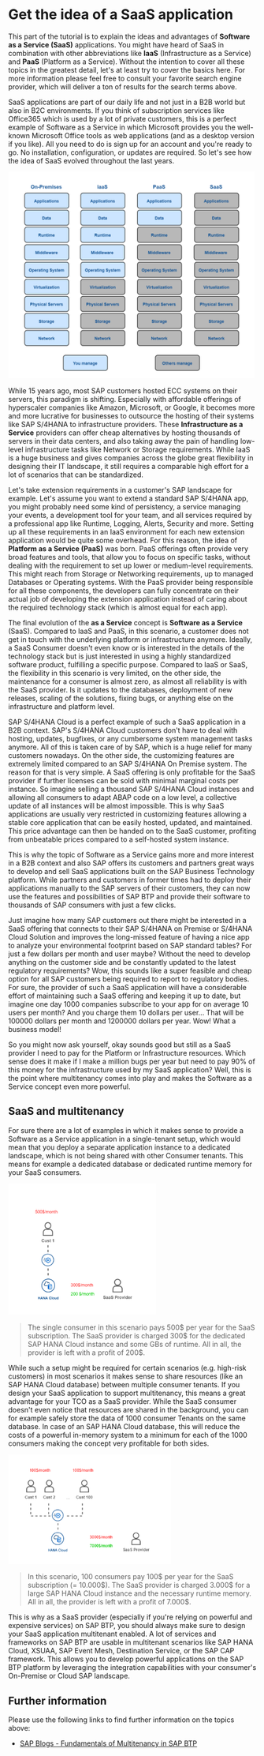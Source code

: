# Get the idea of a SaaS application

This part of the tutorial is to explain the ideas and advantages of **Software as a Service (SaaS)** applications. You might have heard of SaaS in combination with other abbreviations like **IaaS** (Infrastructure as a Service) and **PaaS** (Platform as a Service). Without the intention to cover all these topics in the greatest detail, let's at least try to cover the basics here. For more information please feel free to consult your favorite search engine provider, which will deliver a ton of results for the search terms above. 

SaaS applications are part of our daily life and not just in a B2B world but also in B2C environments. If you think of subscription services like Office365 which is used by a lot of private customers, this is a perfect example of Software as a Service in which Microsoft provides you the well-known Microsoft Office tools as web applications (and as a desktop version if you like). All you need to do is sign up for an account and you're ready to go. No installation, configuration, or updates are required. So let's see how the idea of SaaS evolved throughout the last years. 

[<img src="./images/SaaS_IaaSPaaSSaaS.png" width="500" />](./images/SaaS_IaaSPaaSSaaS.png)

While 15 years ago, most SAP customers hosted ECC systems on their servers, this paradigm is shifting. Especially with affordable offerings of hyperscaler companies like Amazon, Microsoft, or Google, it becomes more and more lucrative for businesses to outsource the hosting of their systems like SAP S/4HANA to infrastructure providers. These **Infrastructure as a Service** providers can offer cheap alternatives by hosting thousands of servers in their data centers, and also taking away the pain of handling low-level infrastructure tasks like Network or Storage requirements. While IaaS is a huge business and gives companies across the globe great flexibility in designing their IT landscape, it still requires a comparable high effort for a lot of scenarios that can be standardized. 

Let's take extension requirements in a customer's SAP landscape for example. Let's assume you want to extend a standard SAP S/4HANA app, you might probably need some kind of persistency, a service managing your events, a development tool for your team, and all services required by a professional app like Runtime, Logging, Alerts, Security and more. Setting up all these requirements in an IaaS environment for each new extension application would be quite some overhead. For this reason, the idea of **Platform as a Service (PaaS)** was born. PaaS offerings often provide very broad features and tools, that allow you to focus on specific tasks, without dealing with the requirement to set up lower or medium-level requirements. This might reach from Storage or Networking requirements, up to managed Databases or Operating systems. With the PaaS provider being responsible for all these components, the developers can fully concentrate on their actual job of developing the extension application instead of caring about the required technology stack (which is almost equal for each app). 

The final evolution of the **as a Service** concept is **Software as a Service** (SaaS). Compared to IaaS and PaaS, in this scenario, a customer does not get in touch with the underlying platform or infrastructure anymore. Ideally, a SaaS Consumer doesn't even know or is interested in the details of the technology stack but is just interested in using a highly standardized software product, fulfilling a specific purpose. Compared to IaaS or SaaS, the flexibility in this scenario is very limited, on the other side, the maintenance for a consumer is almost zero, as almost all reliability is with the SaaS provider. Is it updates to the databases, deployment of new releases, scaling of the solutions, fixing bugs, or anything else on the infrastructure and platform level. 

SAP S/4HANA Cloud is a perfect example of such a SaaS application in a B2B context. SAP's S/4HANA Cloud customers don't have to deal with hosting, updates, bugfixes, or any cumbersome system management tasks anymore. All of this is taken care of by SAP, which is a huge relief for many customers nowadays. On the other side, the customizing features are extremely limited compared to an SAP S/4HANA On Premise system. The reason for that is very simple. A SaaS offering is only profitable for the SaaS provider if further licenses can be sold with minimal marginal costs per instance. So imagine selling a thousand SAP S/4HANA Cloud instances and allowing all consumers to adapt ABAP code on a low level, a collective update of all instances will be almost impossible. This is why SaaS applications are usually very restricted in customizing features allowing a stable core application that can be easily hosted, updated, and maintained. This price advantage can then be handed on to the SaaS customer, profiting from unbeatable prices compared to a self-hosted system instance. 

This is why the topic of Software as a Service gains more and more interest in a B2B context and also SAP offers its customers and partners great ways to develop and sell SaaS applications built on the SAP Business Technology platform. While partners and customers in former times had to deploy their applications manually to the SAP servers of their customers, they can now use the features and possibilities of SAP BTP and provide their software to thousands of SAP consumers with just a few clicks. 

Just imagine how many SAP customers out there might be interested in a SaaS offering that connects to their SAP S/4HANA on Premise or S/4HANA Cloud Solution and improves the long-missed feature of having a nice app to analyze your environmental footprint based on SAP standard tables? For just a few dollars per month and user maybe? Without the need to develop anything on the customer side and be constantly updated to the latest regulatory requirements? Wow, this sounds like a super feasible and cheap option for all SAP customers being required to report to regulatory bodies. For sure, the provider of such a SaaS application will have a considerable effort of maintaining such a SaaS offering and keeping it up to date, but imagine one day 1000 companies subscribe to your app for on average 10 users per month? And you charge them 10 dollars per user... That will be 100000 dollars per month and 1200000 dollars per year. Wow! What a business model! 

So you might now ask yourself, okay sounds good but still as a SaaS provider I need to pay for the Platform or Infrastructure resources. Which sense does it make if I make a million bugs per year but need to pay 90% of this money for the infrastructure used by my SaaS application? Well, this is the point where multitenancy comes into play and makes the Software as a Service concept even more powerful. 


## SaaS and multitenancy

For sure there are a lot of examples in which it makes sense to provide a Software as a Service application in a single-tenant setup, which would mean that you deploy a separate application instance to a dedicated landscape, which is not being shared with other Consumer tenants. This means for example a dedicated database or dedicated runtime memory for your SaaS consumers. 

[<img src="./images/SaaS_SingleTenant.png" width="300" />](./images/SaaS_SingleTenant.png)

> The single consumer in this scenario pays 500\$ per year for the SaaS subscription. The SaaS provider is charged 300\$ for the dedicated SAP HANA Cloud instance and some GBs of runtime. All in all, the provider is left with a profit of 200\$.  

While such a setup might be required for certain scenarios (e.g. high-risk customers) in most scenarios it makes sense to share resources (like an SAP HANA Cloud database) between multiple consumer tenants. If you design your SaaS application to support multitenancy, this means a great advantage for your TCO as a SaaS provider. While the SaaS consumer doesn't even notice that resources are shared in the background, you can for example safely store the data of 1000 consumer Tenants on the same database. In case of an SAP HANA Cloud database, this will reduce the costs of a powerful in-memory system to a minimum for each of the 1000 consumers making the concept very profitable for both sides. 

[<img src="./images/SaaS_MultiTenant.png" width="330" />](./images/SaaS_MultiTenant.png)

> In this scenario, 100 consumers pay 100$ per year for the SaaS subscription (= 10.000\$). The SaaS provider is charged 3.000\$ for a large SAP HANA Cloud instance and the necessary runtime memory. All in all, the provider is left with a profit of 7.000\$.  

This is why as a SaaS provider (especially if you're relying on powerful and expensive services) on SAP BTP, you should always make sure to design your SaaS application multitenant enabled. A lot of services and frameworks on SAP BTP are usable in multitenant scenarios like SAP HANA Cloud, XSUAA, SAP Event Mesh, Destination Service, or the SAP CAP framework. This allows you to develop powerful applications on the SAP BTP platform by leveraging the integration capabilities with your consumer's On-Premise or Cloud SAP landscape. 


## Further information

Please use the following links to find further information on the topics above:

* [SAP Blogs - Fundamentals of Multitenancy in SAP BTP](https://blogs.sap.com/2022/08/27/fundamentals-of-multitenancy-in-sap-btp/)